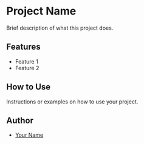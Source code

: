 # Project Name

Brief description of what this project does.

## Features

- Feature 1
- Feature 2

## How to Use

Instructions or examples on how to use your project.

## Author

- [Your Name](https://github.com/your-username)

